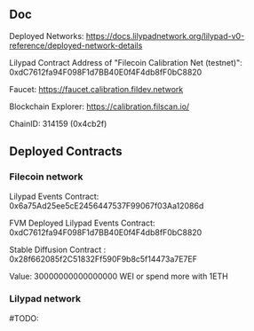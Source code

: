 ## Doc

Deployed Networks: https://docs.lilypadnetwork.org/lilypad-v0-reference/deployed-network-details

Lilypad Contract Address of "Filecoin Calibration Net (testnet)": 0xdC7612fa94F098F1d7BB40E0f4F4db8fF0bC8820 

Faucet: https://faucet.calibration.fildev.network

Blockchain Explorer: https://calibration.filscan.io/

ChainID: 314159 (0x4cb2f)


## Deployed Contracts

### Filecoin network

Lilypad Events Contract: 0x6a75Ad25ee5cE2456447537F99067f03Aa12086d

FVM Deployed Lilypad Events Contract: 0xdC7612fa94F098F1d7BB40E0f4F4db8fF0bC8820

Stable Diffusion Contract : 0x28f662085f2C51832Ff590F9b8c5f14473a7E7EF

Value: 30000000000000000 WEI or spend more with 1ETH


### Lilypad network

#TODO: